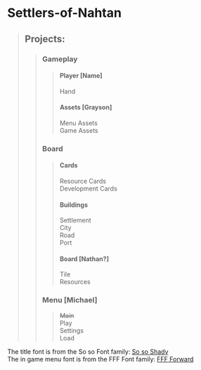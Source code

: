 # Settlers-of-Nahtan
> ## Projects:
> > ### Gameplay
> > > #### Player [Name]
> > > Hand
> > > #### Assets [Grayson]
> > > Menu Assets  
> > > Game Assets
> > ### Board
> > > #### Cards
> > > Resource Cards  
> > > Development Cards  
> > > #### Buildings
> > > Settlement  
> > > City  
> > > Road  
> > > Port  
> > > #### Board [Nathan?]
> > > Tile  
> > > Resources  
> > ### Menu [Michael]
> > > ~~Main~~  
> > > Play  
> > > Settings  
> > > Load  

The title font is from the So so Font family: [So so Shady](http://www.1001fonts.com/so-font.html)  
The in game menu font is from the FFF Font family: [FFF Forward](http://www.1001fonts.com/fff-forward-font.html)
